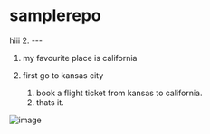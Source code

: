 # samplerepo
hiii
2. ---
1. my favourite place is california
2. first go to kansas city

    1. book a flight ticket from kansas to california.
    2. thats it.
    
![image](https://user-images.githubusercontent.com/89271212/132434535-dd8f88ea-fea4-4c8d-aa27-f98c0fd7d389.png)